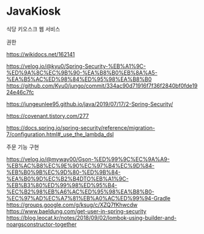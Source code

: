 # JavaKiosk
식당 키오스크 웹 서비스

권한

https://wikidocs.net/162141

https://velog.io/@kyu0/Spring-Security-%EB%A1%9C-%ED%9A%8C%EC%9B%90-%EA%B8%B0%EB%8A%A5-%EA%B5%AC%ED%98%84%ED%95%98%EA%B8%B0
https://github.com/Kyu0/jungo/commit/334ac90d71916f7f36f2840bf0fde1924e46c7fc

https://jungeunlee95.github.io/java/2019/07/17/2-Spring-Security/

https://covenant.tistory.com/277

https://docs.spring.io/spring-security/reference/migration-7/configuration.html#_use_the_lambda_dsl

주문 기능 구현

https://velog.io/@myway00/Gson-%ED%99%9C%EC%9A%A9-%EB%AC%B8%EC%9E%90%EC%97%B4%EC%9D%84-%EB%B0%9B%EC%9D%80-%ED%9B%84-%EA%B0%9D%EC%B2%B4DTO%EB%A1%9C-%EB%B3%80%ED%99%98%ED%95%B4-%EC%B2%98%EB%A6%AC%ED%95%98%EA%B8%B0-%EC%97%AD%EC%A7%81%EB%A0%AC%ED%99%94-Gradle
https://groups.google.com/g/ksug/c/XZQ7fKhwcdw
https://www.baeldung.com/get-user-in-spring-security
https://blog.leocat.kr/notes/2018/09/02/lombok-using-builder-and-noargsconstructor-together